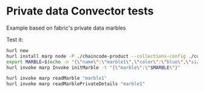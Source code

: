 # Private data Convector tests

Example based on fabric's private data marbles

Test it:

```bash
hurl new
hurl install marp node -P ./chaincode-product --collections-config ./collections.json
export MARBLE=$(echo -n "{\"name\":\"marble1\",\"color\":\"blue\",\"size\":35,\"owner\":\"tom\",\"price\":99}" | base64)
hurl invoke marp Invoke initMarble -t "{\"marble\":\"$MARBLE\"}"

hurl invoke marp readMarble "marble1"
hurl invoke marp readMarblePrivateDetails "marble1"
```